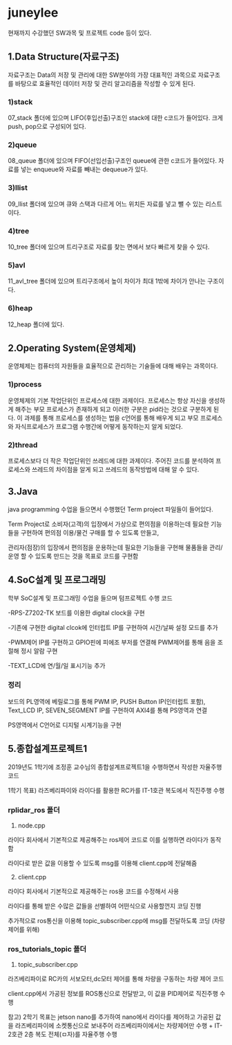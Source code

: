 # juneylee
현재까지 수강했던 SW과목 및 프로젝트 code 등이 있다. 

## **1.Data Structure(자료구조)**

자료구조는 Data의 저장 및 관리에 대한 SW분야의 가장 대표적인 과목으로 자료구조를 바탕으로 효율적인 데이터 저장 및 관리 알고리즘을 작성할 수 있게 된다. 

  ### 1)stack
  
  07_stack 폴더에 있으며 LIFO(후입선출)구조인 stack에 대한 c코드가 들어있다. 크게 push, pop으로 구성되어 있다.

  ### 2)queue
  
  08_queue 폴더에 있으며 FIFO(선입선출)구조인 queue에 관한 c코드가 들어있다. 자료를 넣는 enqueue와 자료를 빼내는 dequeue가 있다.

  ### 3)llist
  
  09_llist 폴더에 있으며 큐와 스택과 다르게 어느 위치든 자료를 넣고 뺄 수 있는 리스트이다.

  ### 4)tree
  
  10_tree 폴더에 있으며 트리구조로 자료를 찾는 면에서 보다 빠르게 찾을 수 있다.

  ### 5)avl
  
  11_avl_tree 폴더에 있으며 트리구조에서 높이 차이가 최대 1밖에 차이가 안나는 구조이다.

  ### 6)heap
  
  12_heap 폴더에 있다.


## **2.Operating System(운영체제)**

운영체제는 컴퓨터의 자원들을 효율적으로 관리하는 기술들에 대해 배우는 과목이다.

  ### 1)process
  
운영체제의 기본 작업단위인 프로세스에 대한 과제이다. 프로세스는 항상 자신을 생성하게 해주는 부모 프로세스가 존재하게 되고 이러한 구분은 pid라는    것으로 구분하게 된다. 이 과제를 통해 프로세스를 생성하는 법을 c언어를 통해 배우게 되고 부모 프로세스와 자식프로세스가 프로그램 수행간에 어떻게 동작하는지 알게 되었다.

  ### 2)thread
  
프로세스보다 더 작은 작업단위인 쓰레드에 대한 과제이다. 주어진 코드를 분석하여 프로세스와 쓰레드의 차이점을 알게 되고 쓰레드의 동작방법에 대해 알 수 있다.


## **3.Java**

java programming 수업을 들으면서 수행했던 Term project 파일들이 들어있다. 

Term Project로 소비자(고객)의 입장에서 가상으로 편의점을 이용하는데 필요한 기능들을 구현하여 편의점 이용/물건 구매를 할 수 있도록 만들고, 

관리자(점장)의 입장에서 편의점을 운용하는데 필요한 기능들을 구현해 물품들을 관리/운영 할 수 있도록 만드는 것을 목표로 코드를 구현함



## **4.SoC설계 및 프로그래밍**

학부 SoC설계 및 프로그래밍 수업을 들으며 텀프로젝트 수행 코드

-RPS-Z7202-TK 보드를 이용한 digital clock을 구현

-기존에 구현한 digital clcok에 인터럽트 IP를 구현하여 시간/날짜 설정 모드를 추가

-PWM제어 IP를 구현하고 GPIO핀에 피에조 부저를 연결해 PWM제어를 통해 음을 조절해 정시 알람 구현

-TEXT_LCD에 연/월/일 표시기능 추가


### 정리
보드의 PL영역에 베릴로그를 통해 PWM IP, PUSH Button IP(인터럽트 포함), Text_LCD IP, SEVEN_SEGMENT IP를 구현하여 AXI4를 통해 PS영역과 연결

PS영역에서 C언어로 디지털 시계기능을 구현



## **5.종합설계프로젝트1**

2019년도 1학기에 조정훈 교수님의 종합설계프로젝트1을 수행하면서 작성한 자율주행 코드

1학기 목표) 라즈베리파이와 라이다를 활용한 RC카를 IT-1호관 복도에서 직진주행 수행

### rplidar_ros 폴더
1. node.cpp 
  
라이다 회사에서 기본적으로 제공해주는 ros제어 코드로 이를 실행하면 라이다가 동작함
  
라이다로 받은 값을 이용할 수 있도록 msg를 이용해 client.cpp에 전달해줌


2. client.cpp
  
라이다 회사에서 기본적으로 제공해주는 ros용 코드를 수정해서 사용
  
라이다를 통해 받은 수많은 값들을 선별하여 어떤식으로 사용할껀지 코딩 진행
  
추가적으로 ros통신을 이용해 topic_subscriber.cpp에 msg를 전달하도록 코딩 (차량 제어를 위해)


### ros_tutorials_topic 폴더
1. topic_subscriber.cpp
  
라즈베리파이로 RC카의 서보모터,dc모터 제어를 통해 차량을 구동하는 차량 제어 코드
  
client.cpp에서 가공된 정보를 ROS통신으로 전달받고, 이 값을 PID제어로 직진주행 수행
  

참고) 2학기 목표는 jetson nano를 추가하여 nano에서 라이다를 제어하고 가공된 값을 라즈베리파이에 소켓통신으로 보내주어 라즈베리파이에서는 차량제어만 수행 + IT-2호관 2층 복도 전체(ㅁ자)를 자율주행 수행
